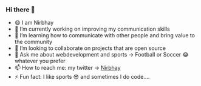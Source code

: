 ### Hi there 👋

- 😄 I am Nirbhay
- 🔭 I’m currently working on improving my communication skills
- 🌱 I’m learning how to communicate with other people and bring value to the community
- 👯 I’m looking to collaborate on projects that are open source
- 💬 Ask me about webdevelopment and sports -> Football or Soccer 😂 whatever you prefer
- 📫 How to reach me: my twitter -> [Nirbhay](https://twitter.com/Nirbhay00704167)
- ⚡ Fun fact: I like sports 😎 and sometimes I do code....

